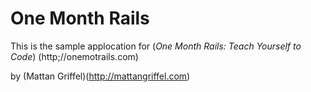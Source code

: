 # One Month Rails

This is the sample applocation for
(*One Month Rails: Teach Yourself to Code*) (http;//onemotrails.com)

by (Mattan Griffel)(http://mattangriffel.com)
